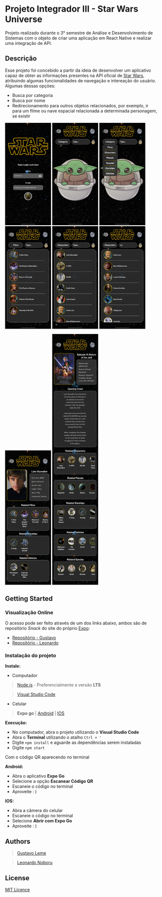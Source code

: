 # Projeto Integrador III - Star Wars Universe

Projeto realizado durante o 3° semestre de Análise e Desenvolvimento de Sistemas com o objeto de criar uma aplicação em React Native e realizar uma integração de API.

## Descrição

Esse projeto foi concebido a partir da ideia de desenvolver um aplicativo capaz de obter as informações presentes na API oficial de [Star Wars](https://swapi.dev), atribuindo algumas funcionalidades de navegação e intereação do usuário.
Algumas dessas opções:
- Busca por categoria
- Busca por nome
- Redirecionamento para outros objetos relacionados, por exemplo, ir para um filme ou nave espacial relacionada a determinada personagem, se existir

<img src="./screens-readme/screen01.jpg" alt="Login screen" width="30%" /> <img src="./screens-readme/screen02.jpg" alt="Login screen" width="30%" /> <img src="./screens-readme/screen03.jpg" alt="Login screen" width="30%" /> <img src="./screens-readme/screen04.jpg" alt="Login screen" width="30%" /> <img src="./screens-readme/screen05.jpg" alt="Login screen" width="30%" /> <img src="./screens-readme/screen06.jpg" alt="Login screen" width="30%" />

<img src="./screens-readme/screen07.jpg" alt="Login screen" width="30%"/> <img src="./screens-readme/screen08.jpg" alt="Login screen" width="30%" />

## Getting Started

### Visualização Online

O acesso pode ser feito através de um dos links abaixo, ambos são de repositório *Snack* do site do próprio [Expo](expo.dev):

- [Repositório - Gustavo](https://snack.expo.dev/@miithersz/starwarsuniverse)
- [Repositório - Leonardo](https://snack.expo.dev/@kinodesu/starwarsuniverse)

### Instalação do projeto

**Instale:**

- Computador

> [Node.js](https://nodejs.org) - Preferencialmente a versão **LTS**

> [Visual Studio Code](https://code.visualstudio.com/download)

- Celular

> **Expo go** | [Android](https://play.google.com/store/apps/details?id=host.exp.exponent) | [IOS](https://apps.apple.com/br/app/expo-go/id982107779)

**Execução:**

- No computador, abra o projeto utilizando o **Visual Studio Code**
- Abra o **Terminal** utilizando o atalho `Ctrl + '`
- Digite `npm install` e aguarde as dependências serem instaladas
- Digite `npm start`

Com o código QR aparecendo no terminal

**Android:**

- Abra o aplicativo **Expo Go**
- Selecione a opção **Escanear Código QR**
- Escaneie o código no terminal
- Aproveite : )

**IOS:**

- Abra a câmera do celular
- Escaneie o código no terminal
- Selecione **Abrir com Expo Go**
- Aproveite : )

## Authors

>[Gustavo Leme](https://github.com/MiiTHeRsZ)

>[Leonardo Noboru](https://github.com/KinoDesu)

## License

[MIT Licence](https://choosealicense.com/licenses/mit/)
